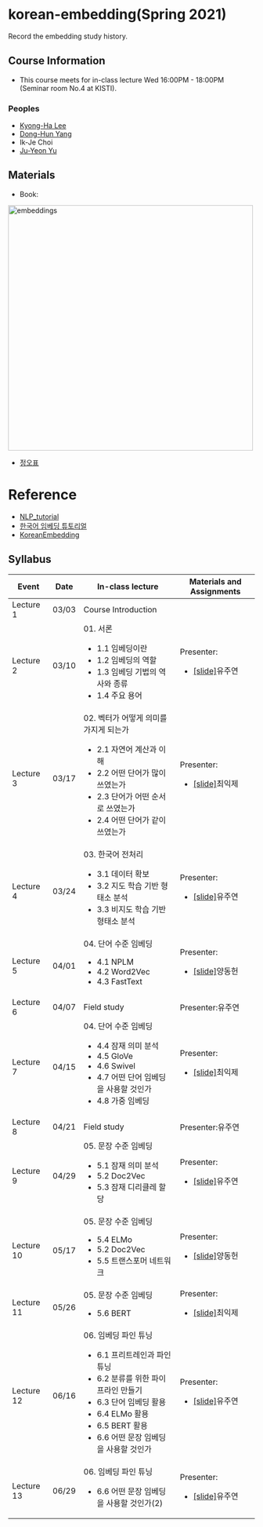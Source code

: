 # korean-embedding(Spring 2021)
Record the embedding study history.

## Course Information
- This course meets for in-class lecture Wed 16:00PM - 18:00PM (Seminar room No.4 at KISTI).

### Peoples
- [Kyong-Ha Lee](https://github.com/bart7449)
- [Dong-Hun Yang](https://github.com/yangdonghun3)
- Ik-Je Choi
- [Ju-Yeon Yu](https://github.com/yujuyeon0511)

## Materials
- Book: 

<a href="http://www.yes24.com/Product/Goods/78569687"><img src="https://i.imgur.com/j03ENCc.jpg" width="500px" title="embeddings" /></a>

- [정오표](https://ratsgo.github.io/embedding/notice.html)

# Reference
- [NLP_tutorial](https://github.com/graykode/nlp-tutorial?files=1')
- [한국어 임베딩 튜토리얼](https://ratsgo.github.io/embedding/)
- [KoreanEmbedding](https://github.com/jinmang2/KoreanEmbedding)

## Syllabus
|Event|Date|In-class lecture|Materials and Assignments|
|---------|----|-------------|------------|
|Lecture 1|03/03|Course Introduction|
|Lecture 2|03/10|01. 서론<ul><li>1.1 임베딩이란<li>1.2 임베딩의 역할<li>1.3 임베딩 기법의 역사와 종류<li>1.4 주요 용어|Presenter:<ul><li><a href="https://github.com/yujuyeon0511/korean-embedding/files/6315172/korean_embedding_01.pdf">[slide]</a>유주연 |
|Lecture 3|03/17|02. 벡터가 어떻게 의미를 가지게 되는가<ul><li>2.1 자연어 계산과 이해<li>2.2 어떤 단어가 많이 쓰였는가<li>2.3 단어가 어떤 순서로 쓰였는가<li>2.4 어떤 단어가 같이 쓰였는가|Presenter:<ul><li><a href="https://github.com/yujuyeon0511/korean-embedding/files/6535585/ch02-Vector.in.NLP_.pdf">[slide]</a>최익제 |
|Lecture 4|03/24|03. 한국어 전처리<ul><li>3.1 데이터 확보<li>3.2 지도 학습 기반 형태소 분석<li>3.3 비지도 학습 기반 형태소 분석|Presenter:<ul><li><a href="https://github.com/yujuyeon0511/korean-embedding/files/6315992/korean_embedding_03.pdf">[slide]</a>유주연 |
|Lecture 5|04/01|04. 단어 수준 임베딩<ul><li>4.1 NPLM<li>4.2 Word2Vec<li>4.3 FastText|Presenter:<ul><li><a href="https://github.com/yujuyeon0511/korean-embedding/files/6315172/korean_embedding_01.pdf">[slide]</a>양동헌 |
|Lecture 6|04/07|Field study|Presenter:</a>유주연 |
|Lecture 7|04/15|04. 단어 수준 임베딩<ul><li>4.4 잠재 의미 분석<li>4.5 GloVe<li>4.6 Swivel<li>4.7 어떤 단어 임베딩을 사용할 것인가<li>4.8 가중 임베딩|Presenter:<ul><li><a href="https://github.com/yujuyeon0511/korean-embedding/files/6535584/Word.Embedding_.pdf">[slide]</a>최익제 |
|Lecture 8|04/21|Field study|Presenter:</a>유주연 |
|Lecture 9|04/29|05. 문장 수준 임베딩<ul><li>5.1 잠재 의미 분석<li>5.2 Doc2Vec<li>5.3 잠재 디리클레 할당|Presenter:<ul><li><a href="https://github.com/yujuyeon0511/korean-embedding/files/6462552/korean_embedding_05.pdf">[slide]</a>유주연 |
|Lecture 10|05/17|05. 문장 수준 임베딩<ul><li>5.4 ELMo<li>5.2 Doc2Vec<li>5.5 트랜스포머 네트워크|Presenter:<ul><li><a href="https://github.com/yujuyeon0511/korean-embedding/files/6490453/5.-2_ydh.pdf">[slide]</a>양동헌 |
|Lecture 11|05/26|05. 문장 수준 임베딩<ul><li>5.6 BERT|Presenter:<ul><li><a href="https://github.com/yujuyeon0511/korean-embedding/files/6744750/_1.PDF">[slide]</a>최익제 |
|Lecture 12|06/16|06. 임베딩 파인 튜닝<ul><li>6.1 프리트레인과 파인튜닝<li>6.2 분류를 위한 파이프라인 만들기<li>6.3 단어 임베딩 활용<li>6.4 ELMo 활용<li>6.5 BERT 활용<li>6.6 어떤 문장 임베딩을 사용할 것인가|Presenter:<ul><li><a href="https://github.com/yujuyeon0511/korean-embedding/files/6737260/korean_embedding_06.pdf">[slide]</a>유주연 |
|Lecture 13|06/29|06. 임베딩 파인 튜닝<ul><li>6.6 어떤 문장 임베딩을 사용할 것인가(2)|Presenter:<ul><li><a href="https://github.com/yujuyeon0511/korean-embedding/files/6737261/korean_embedding_06.2.pdf">[slide]</a>유주연 |


